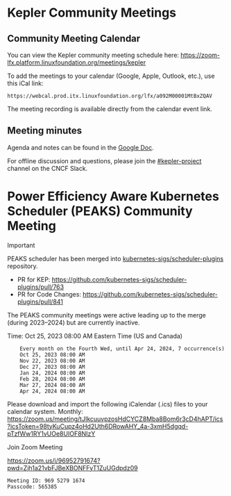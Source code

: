 # Kepler Community Meetings

## Community Meeting Calendar

You can view the Kepler community meeting schedule here: https://zoom-lfx.platform.linuxfoundation.org/meetings/kepler

To add the meetings to your calendar (Google, Apple, Outlook, etc.), use this iCal link:

```
https://webcal.prod.itx.linuxfoundation.org/lfx/a092M00001MtBxZQAV
```

The meeting recording is available directly from the calendar event link.

## Meeting minutes

Agenda and notes can be found in the [Google Doc](https://docs.google.com/document/d/1YtflOiC8Eq61MIrX2DW2KT2XcJjBZnvgyKrkjUCr_ZE/edit?usp=sharing).

For offline discussion and questions, please join the [#kepler-project]((https://cloud-native.slack.com/archives/C05QK3KN3HT)) channel on the CNCF Slack.

# Power Efficiency Aware Kubernetes Scheduler (PEAKS) Community Meeting

> [!IMPORTANT]
> PEAKS scheduler has been merged into [kubernetes-sigs/scheduler-plugins](https://github.com/kubernetes-sigs/scheduler-plugins) repository.
> 
> - PR for KEP: https://github.com/kubernetes-sigs/scheduler-plugins/pull/763
> - PR for Code Changes: https://github.com/kubernetes-sigs/scheduler-plugins/pull/841
> 
> The PEAKS community meetings were active leading up to the merge (during 2023–2024) but are currently inactive.

Time: Oct 25, 2023 08:00 AM Eastern Time (US and Canada)

        Every month on the Fourth Wed, until Apr 24, 2024, 7 occurrence(s)
        Oct 25, 2023 08:00 AM
        Nov 22, 2023 08:00 AM
        Dec 27, 2023 08:00 AM
        Jan 24, 2024 08:00 AM
        Feb 28, 2024 08:00 AM
        Mar 27, 2024 08:00 AM
        Apr 24, 2024 08:00 AM
        
Please download and import the following iCalendar (.ics) files to your calendar system.
Monthly: https://zoom.us/meeting/tJIkcuuvpzosHdCYCZ8Mba8Bom6r3cD4hAPT/ics?icsToken=98tyKuCupz4oHd2Uth6DRowAHY_4a-3xmH5dgqd-pTzfWw1RY1vUOe8UIOF8NIzY

Join Zoom Meeting

https://zoom.us/j/96952791674?pwd=Zjh1a21vbFJBeXBONFFyT1ZuUGdpdz09

```
Meeting ID: 969 5279 1674
Passcode: 565385
```